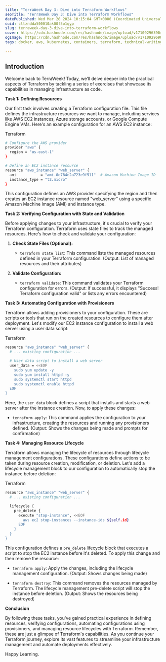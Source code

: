 ```yaml
---
title: "TerraWeek Day 3: Dive into Terraform Workflows"
seoTitle: "TerraWeek Day 3: Dive into Terraform Workflows"
datePublished: Wed Mar 20 2024 10:15:04 GMT+0000 (Coordinated Universal Time)
cuid: cltzndda500010ak00f5o1qyp
slug: terraweek-day-3-dive-into-terraform-workflows
cover: https://cdn.hashnode.com/res/hashnode/image/upload/v1710929639047/e26d6bed-dd51-43ac-af2e-e9b710c013ec.png
ogImage: https://cdn.hashnode.com/res/hashnode/image/upload/v1710929690096/963c1fca-8073-4292-9926-887924aa3dc7.png
tags: docker, aws, kubernetes, containers, terraform, technical-writing-1, 90daysofdevops, trainwithshubham, 90daysofdevops-chanllenge, terraweekchallenge

---
```


## Introduction

Welcome back to TerraWeek! Today, we'll delve deeper into the practical aspects of Terraform by tackling a series of exercises that showcase its capabilities in managing infrastructure as code.

**Task 1: Defining Resources**

Our first task involves creating a Terraform configuration file. This file defines the infrastructure resources we want to manage, including services like AWS EC2 instances, Azure storage accounts, or Google Compute Engine VMs. Here's an example configuration for an AWS EC2 instance:

Terraform

```bash
# Configure the AWS provider
provider "aws" {
  region = "us-east-1"
}

# Define an EC2 instance resource
resource "aws_instance" "web_server" {
  ami           = "ami-0e784e2a723e9f511"  # Amazon Machine Image ID
  instance_type = "t2.micro"
}
```

This configuration defines an AWS provider specifying the region and then creates an EC2 instance resource named "web\_server" using a specific Amazon Machine Image (AMI) and instance type.

**Task 2: Verifying Configuration with State and Validation**

Before applying changes to your infrastructure, it's crucial to verify your Terraform configuration. Terraform uses state files to track the managed resources. Here's how to check and validate your configuration:

1. **Check State Files (Optional):**
    
    * `terraform state list`: This command lists the managed resources defined in your Terraform configuration. (Output: List of managed resources and their attributes)
        
2. **Validate Configuration:**
    
    * `terraform validate`: This command validates your Terraform configuration for errors. (Output: If successful, it displays "Success! Terraform configuration valid" or lists any errors encountered)
        

**Task 3: Automating Configuration with Provisioners**

Terraform allows adding provisioners to your configuration. These are scripts or tools that run on the created resources to configure them after deployment. Let's modify our EC2 instance configuration to install a web server using a user data script:

Terraform

```bash
resource "aws_instance" "web_server" {
  # ... existing configuration ...

  # User data script to install a web server
  user_data = <<EOF
    sudo yum update -y
    sudo yum install httpd -y
    sudo systemctl start httpd
    sudo systemctl enable httpd
  EOF
}
```

Here, the `user_data` block defines a script that installs and starts a web server after the instance creation. Now, to apply these changes:

* `terraform apply`: This command applies the configuration to your infrastructure, creating the resources and running any provisioners defined. (Output: Shows the changes being made and prompts for confirmation)
    

**Task 4: Managing Resource Lifecycle**

Terraform allows managing the lifecycle of resources through lifecycle management configurations. These configurations define actions to be taken during resource creation, modification, or deletion. Let's add a lifecycle management block to our configuration to automatically stop the instance before deletion:

Terraform

```bash
resource "aws_instance" "web_server" {
  # ... existing configuration ...

  lifecycle {
    pre_delete {
      execute "stop-instance", <<EOF
        aws ec2 stop-instances --instance-ids ${self.id}
      EOF
    }
  }
}
```

This configuration defines a `pre_delete` lifecycle block that executes a script to stop the EC2 instance before it's deleted. To apply this change and then remove the resource:

* `terraform apply`: Apply the changes, including the lifecycle management configuration. (Output: Shows changes being made)
    
* `terraform destroy`: This command removes the resources managed by Terraform. The lifecycle management pre-delete script will stop the instance before deletion. (Output: Shows the resources being destroyed)
    

**Conclusion**

By following these tasks, you've gained practical experience in defining resources, verifying configurations, automating configurations using provisioners, and managing resource lifecycles with Terraform. Remember, these are just a glimpse of Terraform's capabilities. As you continue your Terraform journey, explore its vast features to streamline your infrastructure management and automate deployments effectively.

Happy Learning.
